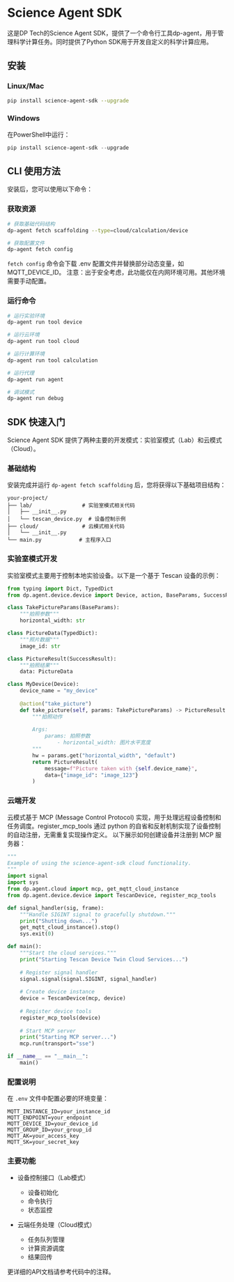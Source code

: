 # Science Agent SDK

这是DP Tech的Science Agent SDK，提供了一个命令行工具dp-agent，用于管理科学计算任务。同时提供了Python SDK用于开发自定义的科学计算应用。

## 安装

### Linux/Mac

```bash
pip install science-agent-sdk --upgrade
```

### Windows

在PowerShell中运行：

```powershell
pip install science-agent-sdk --upgrade
```

## CLI 使用方法

安装后，您可以使用以下命令：

### 获取资源

```bash
# 获取基础代码结构
dp-agent fetch scaffolding --type=cloud/calculation/device

# 获取配置文件
dp-agent fetch config
```

`fetch config` 命令会下载 .env 配置文件并替换部分动态变量，如 MQTT_DEVICE_ID。
注意：出于安全考虑，此功能仅在内网环境可用。其他环境需要手动配置。

### 运行命令

```bash
# 运行实验环境
dp-agent run tool device

# 运行云环境
dp-agent run tool cloud

# 运行计算环境
dp-agent run tool calculation

# 运行代理
dp-agent run agent

# 调试模式
dp-agent run debug
```

## SDK 快速入门

Science Agent SDK 提供了两种主要的开发模式：实验室模式（Lab）和云模式（Cloud）。

### 基础结构

安装完成并运行 `dp-agent fetch scaffolding` 后，您将获得以下基础项目结构：

```
your-project/
├── lab/                # 实验室模式相关代码
│   ├── __init__.py
│   └── tescan_device.py  # 设备控制示例
├── cloud/              # 云模式相关代码
│   └── __init__.py
└── main.py            # 主程序入口
```

### 实验室模式开发

实验室模式主要用于控制本地实验设备。以下是一个基于 Tescan 设备的示例：

```python
from typing import Dict, TypedDict
from dp.agent.device.device import Device, action, BaseParams, SuccessResult

class TakePictureParams(BaseParams):
    """拍照参数"""
    horizontal_width: str

class PictureData(TypedDict):
    """照片数据"""
    image_id: str

class PictureResult(SuccessResult):
    """拍照结果"""
    data: PictureData

class MyDevice(Device):
    device_name = "my_device"
    
    @action("take_picture")
    def take_picture(self, params: TakePictureParams) -> PictureResult:
        """拍照动作
        
        Args:
            params: 拍照参数
                - horizontal_width: 图片水平宽度
        """
        hw = params.get("horizontal_width", "default")
        return PictureResult(
            message=f"Picture taken with {self.device_name}",
            data={"image_id": "image_123"}
        )
```

### 云端开发

云模式基于 MCP (Message Control Protocol) 实现，用于处理远程设备控制和任务调度。register_mcp_tools 通过 python 的自省和反射机制实现了设备控制的自动注册，无需重复实现操作定义。
以下展示如何创建设备并注册到 MCP 服务器：

```python
"""
Example of using the science-agent-sdk cloud functionality.
"""
import signal
import sys
from dp.agent.cloud import mcp, get_mqtt_cloud_instance
from dp.agent.device.device import TescanDevice, register_mcp_tools

def signal_handler(sig, frame):
    """Handle SIGINT signal to gracefully shutdown."""
    print("Shutting down...")
    get_mqtt_cloud_instance().stop()
    sys.exit(0)

def main():
    """Start the cloud services."""
    print("Starting Tescan Device Twin Cloud Services...")
    
    # Register signal handler
    signal.signal(signal.SIGINT, signal_handler)
    
    # Create device instance
    device = TescanDevice(mcp, device)
    
    # Register device tools
    register_mcp_tools(device)
    
    # Start MCP server
    print("Starting MCP server...")
    mcp.run(transport="sse")

if __name__ == "__main__":
    main()
```


### 配置说明

在 `.env` 文件中配置必要的环境变量：

```
MQTT_INSTANCE_ID=your_instance_id
MQTT_ENDPOINT=your_endpoint
MQTT_DEVICE_ID=your_device_id
MQTT_GROUP_ID=your_group_id
MQTT_AK=your_access_key
MQTT_SK=your_secret_key
```

### 主要功能

- 设备控制接口（Lab模式）
  - 设备初始化
  - 命令执行
  - 状态监控
  
- 云端任务处理（Cloud模式）
  - 任务队列管理
  - 计算资源调度
  - 结果回传

更详细的API文档请参考代码中的注释。
